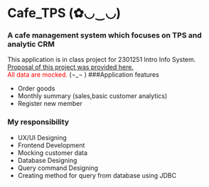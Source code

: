 # Cafe_TPS (✿◡‿◡)
###  A cafe management system which focuses on TPS and analytic CRM 

This application is in class project for 2301251 Intro Info System.<br>
<a href=".../เล่มซอฟต์แวร์ประมวลผลรายการร้านกาแฟ.pdf">Proposal of this project was provided here.</a>
<br>
<font color="red">All data are mocked.</font> (¬_¬ )
###Application features
- Order goods
- Monthly summary (sales,basic customer analytics)
- Register new member

### My responsibility
- UX/UI Designing
- Frontend Development
- Mocking customer data
- Database Designing 
- Query command Designing
- Creating method for query from database using JDBC

